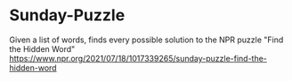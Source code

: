 # Sunday-Puzzle
Given a list of words, finds every possible solution to the NPR puzzle "Find the Hidden Word"  
https://www.npr.org/2021/07/18/1017339265/sunday-puzzle-find-the-hidden-word
